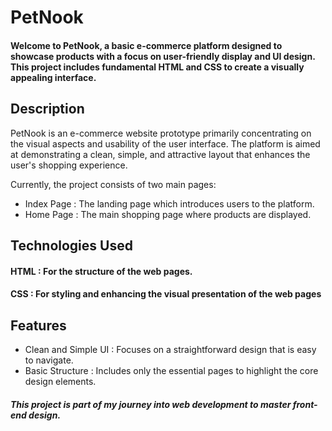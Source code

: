 # PetNook
#### Welcome to PetNook, a basic e-commerce platform designed to showcase products with a focus on user-friendly display and UI design. This project includes fundamental HTML and CSS to create a visually appealing interface.

## Description
PetNook is an e-commerce website prototype primarily concentrating on the visual aspects and usability of the user interface. The platform is aimed at demonstrating a clean, simple, and attractive layout that enhances the user's shopping experience.

Currently, the project consists of two main pages:
- Index Page : The landing page which introduces users to the platform.
- Home Page : The main shopping page where products are displayed.

## Technologies Used
#### HTML : For the structure of the web pages.
#### CSS : For styling and enhancing the visual presentation of the web pages

## Features
- Clean and Simple UI : 
  Focuses on a straightforward design that is easy to navigate.
- Basic Structure : 
  Includes only the essential pages to highlight the core design elements.

##### This project is part of my journey into web development to master front-end design. 
